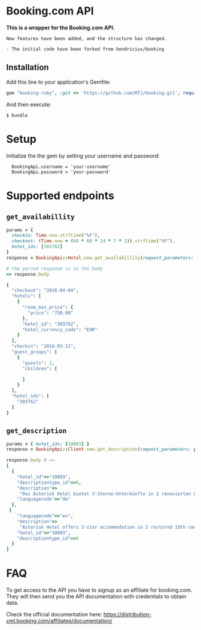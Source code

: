 # Booking.com API

**This is a wrapper for the Booking.com API.** 

`New features have been added, and the structure has changed.`

`- The initial code have been forked from hendricius/booking`



## Installation

Add this line to your application's Gemfile:

```ruby
gem "booking-ruby", :git => 'https://github.com/RTJ/booking.git', require: ['booking_api']
```

And then execute:

    $ bundle

# Setup

Initialize the the gem by setting your username and password:

```
  BookingApi.username = 'your-username'
  BookingApi.password = 'your-password'
```

# Supported endpoints
## `get_availabillity`

```ruby
params = {
  checkin: Time.now.strftime("%F"),
  checkout: (Time.now + (60 * 60 * 24 * 7 * 2)).strftime("%F"),
  hotel_ids: [303762]
}
response = BookingApi::Hotel.new.get_availabillity(request_parameters: params)

# the parsed response is in the body
=> response.body

{
  "checkout": "2016-04-04",
  "hotels": [
    {
      "room_min_price": {
        "price": "750.00"
      },
      "hotel_id": "303762",
      "hotel_currency_code": "EUR"
    }
  ],
  "checkin": "2016-03-21",
  "guest_groups": [
    {
      "guests": 2,
      "children": [

      ]
    }
  ],
  "hotel_ids": [
    "303762"
  ]
}

```

## `get_description`
```ruby
params = { hotel_ids: [10003] }
response = BookingApi::Client.new.get_description(request_parameters: params)

response.body # =>
[
  {
    "hotel_id"=>"10003",
    "descriptiontype_id"=>6,
    "description"=>
     "Das Asterisk Hotel bietet 3-Sterne-Unterkünfte in 2 renovierten Gebäuden aus dem 19. Jahrhundert im Zentrum von Amsterdam. Die Unterkunft ist 10 Minuten vom Rijksmuseum entfernt und verfügt über kostenloses WLAN in allen Bereichen.",
    "languagecode"=>"de"
  },
 {
    "languagecode"=>"en",
    "description"=>
     "Asterisk Hotel offers 3-star accommodation in 2 restored 19th century buildings in the centre of Amsterdam. It is situated 10 minutes from the Rijksmuseum and offers free WiFi in the entire property.",
    "hotel_id"=>"10003",
    "descriptiontype_id"=>6
  }
]
```


# FAQ
To get access to the API you have to signup as an affiliate for booking.com. They will then send you the API documentation with credentials to obtain data.

Check the official documentation here: https://distribution-xml.booking.com/affiliates/documentation/
